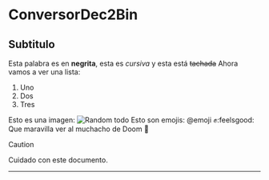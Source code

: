 # ConversorDec2Bin
## Subtitulo
Esta palabra es en **negrita**, esta es _cursiva_ y esta está ~~tachada~~
Ahora vamos a ver una lista:
1. Uno
2. Dos
3. Tres
   
Esto es una imagen:
![Random todo](https://www.psu.com/wp/wp-content/uploads/2019/07/DOOM_II_Classic_PS4_Review_01.jpg)
Esto son emojis:
@emoji :fist_raised::feelsgood: Que maravilla ver al muchacho de Doom :sunrise:
> [!CAUTION]
>Cuidado con este documento.
_______________________________

